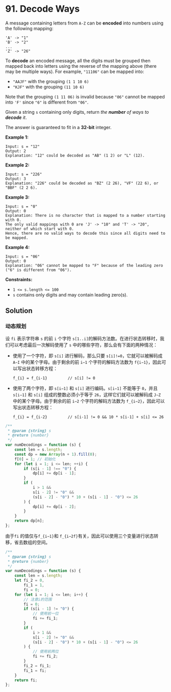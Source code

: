 # 91. Decode Ways

A message containing letters from `A-Z` can be **encoded** into numbers using the following mapping:

```
'A' -> "1"
'B' -> "2"
...
'Z' -> "26"
```

To **decode** an encoded message, all the digits must be grouped then mapped back into letters using the reverse of the mapping above (there may be multiple ways). For example, `"11106"` can be mapped into:

-   `"AAJF"` with the grouping `(1 1 10 6)`
-   `"KJF"` with the grouping `(11 10 6)`

Note that the grouping `(1 11 06)` is invalid because `"06"` cannot be mapped into `'F'` since `"6"` is different from `"06"`.

Given a string `s` containing only digits, return _the **number** of ways to **decode** it_.

The answer is guaranteed to fit in a **32-bit** integer.

**Example 1:**

```
Input: s = "12"
Output: 2
Explanation: "12" could be decoded as "AB" (1 2) or "L" (12).
```

**Example 2:**

```
Input: s = "226"
Output: 3
Explanation: "226" could be decoded as "BZ" (2 26), "VF" (22 6), or "BBF" (2 2 6).
```

**Example 3:**

```
Input: s = "0"
Output: 0
Explanation: There is no character that is mapped to a number starting with 0.
The only valid mappings with 0 are 'J' -> "10" and 'T' -> "20", neither of which start with 0.
Hence, there are no valid ways to decode this since all digits need to be mapped.
```

**Example 4:**

```
Input: s = "06"
Output: 0
Explanation: "06" cannot be mapped to "F" because of the leading zero ("6" is different from "06").
```

**Constraints:**

-   `1 <= s.length <= 100`
-   `s` contains only digits and may contain leading zero(s).

## Solution

### 动态规划

设 `fi` 表示字符串 `s` 的前 `i` 个字符 `s[1..i]`的解码方法数。在进行状态转移时，我们可以考虑最后一次解码使用了 `s` 中的哪些字符，那么会有下面的两种情况：

-   使用了一个字符，即 `s[i]` 进行解码，那么只要 `s[i]!=0`，它就可以被解码成 `A∼I` 中的某个字母。由于剩余的前 `i−1` 个字符的解码方法数为 `f{i−1}`，因此可以写出状态转移方程：

    ```
    f_{i} = f_{i-1}			// s[i] != 0
    ```

-   使用了两个字符，即 `s[i−1]` 和 `s[i]` 进行编码。`s[i−1]` 不能等于 `0`，并且 `s[i−1]` 和 `s[i]` 组成的整数必须小于等于 `26`，这样它们就可以被解码成 `J∼Z` 中的某个字母。由于剩余的前 `i−2` 个字符的解码方法数为 `f_{i−2}`​，因此可以写出状态转移方程：

    ```
    f_{i} = f_{i-2}			// s[i-1] != 0 && 10 * s[i-1] + s[i] <= 26
    ```

```javascript
/**
 * @param {string} s
 * @return {number}
 */
var numDecodings = function (s) {
    const len = s.length;
    const dp = new Array(n + 1).fill(0);
    f[0] = 1; // 初始化
    for (let i = 1; i <= len; ++i) {
        if (s[i - 1] !== "0") {
            dp[i] += dp[i - 1];
        }
        if (
            i > 1 &&
            s[i - 2] != "0" &&
            (s[i - 2] - "0") * 10 + (s[i - 1] - "0") <= 26
        ) {
            dp[i] += dp[i - 2];
        }
    }
    return dp[n];
};
```

由于`fi` 的值仅与`f_{i−1}`和 `f_{i−2f}`有关，因此可以使用三个变量进行状态转移，省去数组的空间。

```javascript
/**
 * @param {string} s
 * @return {number}
 */
var numDecodings = function (s) {
    const len = s.length;
    let fi_2 = 0,
        fi_1 = 1,
        fi = 0;
    for (let i = 1; i <= len; i++) {
        // 注意i的范围
        fi = 0;
        if (s[i - 1] != "0") {
            // 使用前一位
            fi += fi_1;
        }
        if (
            i > 1 &&
            s[i - 2] != "0" &&
            (s[i - 2] - "0") * 10 + (s[i - 1] - "0") <= 26
        ) {
            // 使用前两位
            fi += fi_2;
        }
        fi_2 = fi_1;
        fi_1 = fi;
    }
    return fi;
};
```
